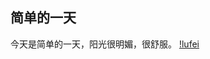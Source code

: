 ## 简单的一天
今天是简单的一天，阳光很明媚，很舒服。
[!lufei](https://ss0.bdstatic.com/70cFuHSh_Q1YnxGkpoWK1HF6hhy/it/u=1984754214,3055581086&fm=26&gp=0.jpg)
